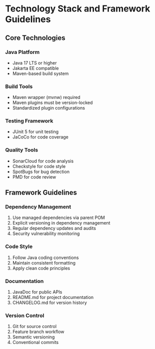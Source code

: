 # Technology Stack and Framework Guidelines

## Core Technologies

### Java Platform
- Java 17 LTS or higher
- Jakarta EE compatible
- Maven-based build system

### Build Tools
- Maven wrapper (mvnw) required
- Maven plugins must be version-locked
- Standardized plugin configurations

### Testing Framework
- JUnit 5 for unit testing
- JaCoCo for code coverage

### Quality Tools
- SonarCloud for code analysis
- Checkstyle for code style
- SpotBugs for bug detection
- PMD for code review

## Framework Guidelines

### Dependency Management
1. Use managed dependencies via parent POM
2. Explicit versioning in dependency management
3. Regular dependency updates and audits
4. Security vulnerability monitoring

### Code Style
1. Follow Java coding conventions
2. Maintain consistent formatting
3. Apply clean code principles

### Documentation
1. JavaDoc for public APIs
2. README.md for project documentation
3. CHANGELOG.md for version history

### Version Control
1. Git for source control
2. Feature branch workflow
3. Semantic versioning
4. Conventional commits